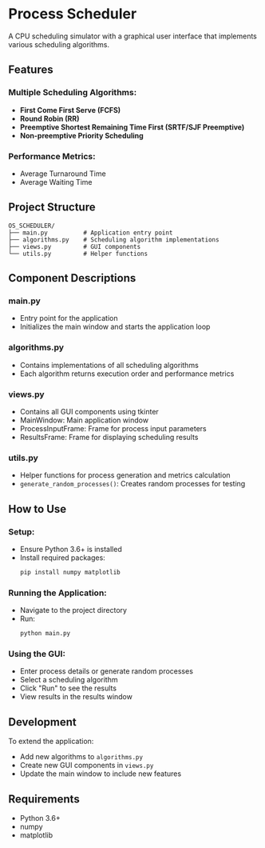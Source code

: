 # Process Scheduler

A CPU scheduling simulator with a graphical user interface that implements various scheduling algorithms.

## Features

### Multiple Scheduling Algorithms:
- **First Come First Serve (FCFS)**
- **Round Robin (RR)**
- **Preemptive Shortest Remaining Time First (SRTF/SJF Preemptive)**
- **Non-preemptive Priority Scheduling**

### Performance Metrics:
- Average Turnaround Time
- Average Waiting Time

## Project Structure

```
OS_SCHEDULER/
├── main.py          # Application entry point
├── algorithms.py    # Scheduling algorithm implementations
├── views.py         # GUI components
└── utils.py         # Helper functions
```

## Component Descriptions

### main.py
- Entry point for the application
- Initializes the main window and starts the application loop

### algorithms.py
- Contains implementations of all scheduling algorithms
- Each algorithm returns execution order and performance metrics

### views.py
- Contains all GUI components using tkinter
- MainWindow: Main application window
- ProcessInputFrame: Frame for process input parameters
- ResultsFrame: Frame for displaying scheduling results

### utils.py
- Helper functions for process generation and metrics calculation
- `generate_random_processes()`: Creates random processes for testing

## How to Use

### Setup:
- Ensure Python 3.6+ is installed
- Install required packages:
  ```bash
  pip install numpy matplotlib
  ```

### Running the Application:
- Navigate to the project directory
- Run:
  ```bash
  python main.py
  ```

### Using the GUI:
- Enter process details or generate random processes
- Select a scheduling algorithm
- Click "Run" to see the results
- View results in the results window

## Development
To extend the application:
- Add new algorithms to `algorithms.py`
- Create new GUI components in `views.py`
- Update the main window to include new features

## Requirements
- Python 3.6+
- numpy
- matplotlib
